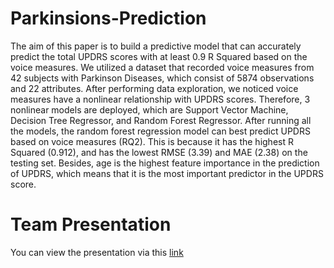 # Parkinsions-Prediction
The aim of this paper is to build a predictive model
that can accurately predict the total UPDRS scores with at
least 0.9 R Squared based on the voice measures. We utilized
a dataset that recorded voice measures from 42 subjects with
Parkinson Diseases, which consist of 5874 observations and
22 attributes. After performing data exploration, we noticed
voice measures have a nonlinear relationship with UPDRS
scores. Therefore, 3 nonlinear models are deployed, which
are Support Vector Machine, Decision Tree Regressor, and
Random Forest Regressor. After running all the models, the
random forest regression model can best predict UPDRS
based on voice measures (RQ2). This is because it has the
highest R Squared (0.912), and has the lowest RMSE (3.39)
and MAE (2.38) on the testing set. Besides, age is the highest
feature importance in the prediction of UPDRS, which
means that it is the most important predictor in the UPDRS
score.

# Team Presentation
You can view the presentation via this [link](https://spark.adobe.com/page/gf0qnybSmQvfc/)
